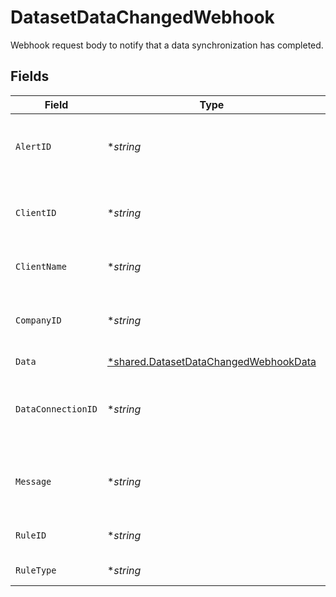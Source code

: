 # DatasetDataChangedWebhook

Webhook request body to notify that a data synchronization has completed.


## Fields

| Field                                                                                                | Type                                                                                                 | Required                                                                                             | Description                                                                                          | Example                                                                                              |
| ---------------------------------------------------------------------------------------------------- | ---------------------------------------------------------------------------------------------------- | ---------------------------------------------------------------------------------------------------- | ---------------------------------------------------------------------------------------------------- | ---------------------------------------------------------------------------------------------------- |
| `AlertID`                                                                                            | **string*                                                                                            | :heavy_minus_sign:                                                                                   | Unique identifier of the webhook event.                                                              |                                                                                                      |
| `ClientID`                                                                                           | **string*                                                                                            | :heavy_minus_sign:                                                                                   | Unique identifier for your client in Codat.                                                          |                                                                                                      |
| `ClientName`                                                                                         | **string*                                                                                            | :heavy_minus_sign:                                                                                   | Name of your client in Codat.                                                                        |                                                                                                      |
| `CompanyID`                                                                                          | **string*                                                                                            | :heavy_minus_sign:                                                                                   | Unique identifier for your SMB in Codat.                                                             | 8a210b68-6988-11ed-a1eb-0242ac120002                                                                 |
| `Data`                                                                                               | [*shared.DatasetDataChangedWebhookData](../../../pkg/models/shared/datasetdatachangedwebhookdata.md) | :heavy_minus_sign:                                                                                   | N/A                                                                                                  |                                                                                                      |
| `DataConnectionID`                                                                                   | **string*                                                                                            | :heavy_minus_sign:                                                                                   | Unique identifier for a company's data connection.                                                   | 2e9d2c44-f675-40ba-8049-353bfcb5e171                                                                 |
| `Message`                                                                                            | **string*                                                                                            | :heavy_minus_sign:                                                                                   | A human readable message about the webhook.                                                          |                                                                                                      |
| `RuleID`                                                                                             | **string*                                                                                            | :heavy_minus_sign:                                                                                   | Unique identifier for the rule.                                                                      |                                                                                                      |
| `RuleType`                                                                                           | **string*                                                                                            | :heavy_minus_sign:                                                                                   | The type of rule.                                                                                    |                                                                                                      |